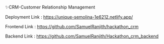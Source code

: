  ✨CRM-Customer Relationship Management


Deployment Link : https://unique-semolina-1e6212.netlify.app/

Frontend Link : https://github.com/SamuelRanjith/hackathon_crm

Backend Link : https://github.com/SamuelRanjith/Hackathon_crm_backend
